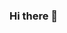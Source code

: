 ### Hi there 👋

<!--
**srishtisahi/srishtisahi** is a ✨ _special_ ✨ repository because its `README.md` (this file) appears on your GitHub profile.

Here are some ideas to get you started:
- 🔭 I’m currently working on developing meaningful skills
- 🌱 I’m currently learning Python to make open source contributions to AI
- 👯 I’m looking to collaborate on open source projects
- 📫 How to reach me: https://www.linkedin.com/in/srishtisahi/
